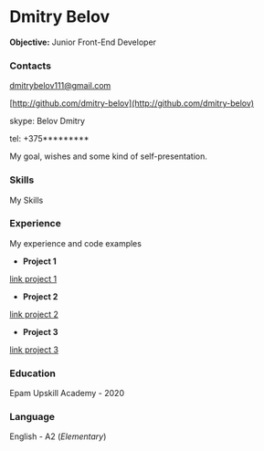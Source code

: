 # Dmitry Belov

**Objective:** Junior Front-End Developer

### Contacts
dmitrybelov111@gmail.com

[http://github.com/dmitry-belov](http://github.com/dmitry-belov)

skype: Belov Dmitry

tel: +375*********

My goal, wishes and some kind of self-presentation.

### Skills
My Skills

### Experience 
My experience and code examples

* **Project 1**

[link project 1](http://)

* **Project 2**

[link project 2](http://)

* **Project 3**

[link project 3](http://)

### Education
Epam Upskill Academy - 2020

### Language
English - A2 (*Elementary*)